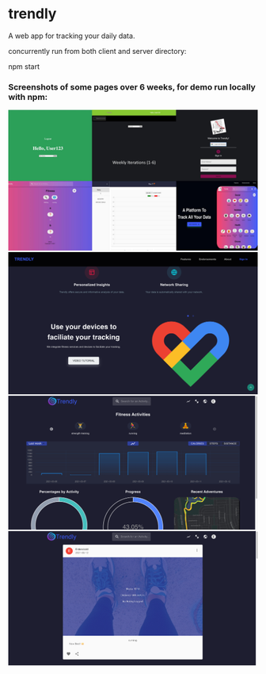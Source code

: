 # trendly
A web app for tracking your daily data.

concurrently run from both client and server directory: 

npm start 

### Screenshots of some pages over 6 weeks, for demo run locally with npm:


<img src="./4.jpg" > 
<img src="./5.png" >

<img src="./1.png" >

<img src="./2.png" >
